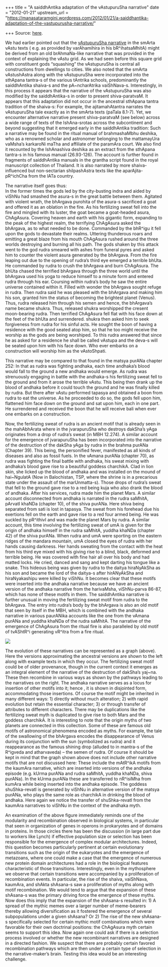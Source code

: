 +++
title = "A saiddhAntika adaptation of the vAstupuruSha narrative"
date = "2012-01-21"
upstream_url = "https://manasataramgini.wordpress.com/2012/01/21/a-saiddhantika-adaptation-of-the-vastupurusha-narrative/"

+++
Source: [here](https://manasataramgini.wordpress.com/2012/01/21/a-saiddhantika-adaptation-of-the-vastupurusha-narrative/).

We had earlier pointed out that the [vAstupuruSha narrative](https://manasataramgini.wordpress.com/2010/07/08/the-urban-mandala/) in the smArta vAstu texts ( e.g. as provided by varAhamihira in his bR^ihatsaMhitA) might be derived from an old brAhmaNa-like narrative that was provided in the context of explaining the vAstu grid. As we had seen before this square grid with constituent gods “squashing” the vAstupuruSha is central all constructions from dwellings to cities. We also noted that the smArta vAstushAstra along with the vAstupuruSha were incorporated into the sthApana tantra-s of the various tAntrika schools, predominantly the saiddhAntika shaiva-s and the pA\~ncharAtrika vaiShNava-s. Interestingly, in this process it appears that the narrative of the vAstupuruSha was also modified by the saiddhAntika-s in order to present shiva-paratvaM. It appears that this adaptation did not occur in the ancestral sthApana tantra tradition of the shaiva-s: For example, the ajitamahAtantra narrates the vAstupuruSha tale exactly as in the smArta texts (paTala 8.1-7). Yet, we encounter alternative narrative present shiva-paratvaM (see below) across a wide range of texts of the IshAna-srotas across the subcontinent and beyond suggesting that it emerged early in the saiddhAntika tradition: Such a narrative may be found in the ritual manual of brahmashaMbhu deshika, who as a renowned scholar and astronomer belonging to the mattamayUra vaMsha’s karkaroNi maTha and affiliate of the paramAra court. We also find it recounted by the IshAnashiva deshika as an extract from the sthApana tantra-s in his famous manual (26.93-126). The account is further found in fragments of saiddhAntika manuals in the grantha script found in the royal manuscript collection of Thailand. It is also narrated by more shaiva-influenced but non-sectarian shilpashAstra texts like the aparAjita-pR^ichCha from the lATa country.

The narrative itself goes thus:  
In the former times the gods led by the city-busting indra and aided by viShNu had smashed the asura-s in the great battle between them. Agitated with violent wrath, the bhArgava purohita of the asura-s sacrificed a goat and offered it as an oblation in the fire. As his fertilizing sweat fell into the fire and mingled with its luster, the goat became a goat-headed asura, ChAgAsura. Covering heaven and earth with his gigantic form, expanding to the peak of the highest realm, the terrifying ChAgAsura asked the bhArgava, as to what needed to be done. Commanded by the bhR^igu it fell upon the gods to devastate their realms. Uttering thunderous roars and emitting a great blaze from his mouth ChAgAsura rushed around the three worlds destroying and burning all his path. The gods shaken by this attack went to the god rudra smeared with ashes from funeral pyres and asked him to counter the violent asura generated by the bhArgava. From the fire leaping out due to the opening of rudra’s third eye emerged a terrible bhUta. He commanded by rudra to crush the bhArgava and burn ChAgAsura. The bhUta chased the terrified bhArgava through the three world until the bhArgava used his yoga to reduce himself to a minute form and entered rudra through his ear. Coursing within rudra’s body he saw the entire universe contained within it. Filled with wonder the bhArgava sought refuge in rudra. Then rudra said he was pleased with the bhArgava and making him his son, granted him the status of becoming the brightest planet
(Venus). Thus, rudra released him through his semen and hence, the
bhArgava’s name became shukra. Thus, released shukra worshipped the cresent moon-bearing rudra. Then terrified ChAgAsura fell flat with his face down at the feet of the bhUta and surrendered. shukra then asked him to seek forgiveness from rudra for his sinful acts. He sought the boon of having a residence with the good seated atop him, so that he too might receive the worship as the gods are being worshiped. To this rudra answered that since he as asked for a residence he shall be called vAstupa and the deva-s will be seated upon him with his face down. Who ever embarks on a construction will worship him as the vAstoShpati.

This narrative may be compared to that found in the matsya purANa chapter 252: In that as rudra was fighting andhaka, each time andhaka’s blood would fall to the ground a new andhaka would emerge. As rudra was strenuously engaging in battle with the andhaka-s his fertilizing sweat fell to the ground and from it arose the terrible vAstu. This being then drank up the blood of andhaka before it could touch the ground and he was finally killed by rudra. But there after vAstu performed tapasya and obtained a boon from rudra to eat the universe. As he proceeded to do so, the gods fell upon him, flattened him face down on the ground and sat upon him, each in one part. He surrendered and received the boon that he will receive bali when ever one embarks on a construction.

Now, the fertilizing sweat of rudra is an ancient motif that is already seen in the mahAbhArata where in the jvarapuruSha who destroys dakSha’s yAga originates from a drop of rudra’s sweat (in MBH 12.274). A similar account for the emergence of jvarapuruSha has been incorporated into the narrative of the destruction of the dakSha yAga by rudra in the brahma purANa (Chapter 39). This being, the personified fever, manifested as all kinds of diseases and also as fossil fuels. In the vAmana purANa
(chapter 70), as rudra was fighting the final battle with andhaka, his
sweat mixing with andhaka’s blood gave rise to a beautiful goddess charchikA. Clad in lion skin, she licked up the blood of andhaka and was installed on the mound of hai\~NgulatA (Now in Balochistan, TSP, where the shrine is in a precarious state under the assault of the marUnmatta-s). Those drops of rudra’s sweat that fell to the ground gave rise to a red being kuja who also drank the blood of andhaka. After his services, rudra made him the planet Mars. A similar account disconnected from andhaka is narrated in the rudra saMhitA, pArvatI khaNDa (chapter 10), of the shiva purANa. Here shiva being separated from sati is lost in tapasya. The sweat from his forehead due his exertions fell on the earth and gave rise to a red four armed being. He was suckled by pR^ithivI and was made the planet Mars by rudra. A similar account, this time involving the fertilizing sweat of umA is given for the origin of andhaka himself in the rudra saMhitA, yuddha khaNDa (chapter 42) of the shiva purANa. When rudra and umA were sporting on the eastern ridges of the mandara mountain, umA closed the eyes of rudra with her hands causing darkness. Her hands sweating from the contact with the heat from his third eye mixed with his giving rise to a blind, black, deformed and terrible being. He was covered with fine hair all over his body and had matted locks. He cried, danced and sang and kept darting his tongue like a snake. This hideous being was given by rudra to the daitya hiraNyAkSha as his son and became the lord of the daitya-s after hirANyAkSha and hiraNyakashipu were killed by viShNu. It becomes clear that these motifs were inserted into the andhaka narrative because we have an ancient version of the andhaka narrative from the harivaMsha, viShNu-parva 86-87, which has none of these motifs in them. The saiddhAntika narrative is further unusual in moving the fertilizing sweat motif from rudra to the bhArgava. The entry into rudra’s body by the bhArgava is also an old motif that seen by itself in the MBH, which is combined with the andhaka narrative in various paurANika accounts like the one from the vAmana purANa and yuddha khaNDa of the rudra saMhitA. The narrative of the emergence of ChAgAsura from the ritual fire is also paralleled by old motif of tvAShtR^i generating vR^itra from a fire ritual.

[![](https://lh6.googleusercontent.com/-ZUi05uPUQ4o/TxxyqmJTwJI/AAAAAAAACVk/E26sweAi24I/s640/mythic_motifs.jpg)](https://picasaweb.google.com/lh/photo/HQlGsAZ400V-waR80Ee_FdMTjNZETYmyPJy0liipFm0?feat=embedwebsite)

The evolution of these narratives can be represented as a graph (above). Here the versions approximating the ancestral versions are shown to the left along with example texts in which they occur. The fertilizing sweat motif could be of older provenance, though in the current context it emerges as an integral element of the narrative of the destruction of dakSha’s yaj\~na. These then recombine in various ways as shown by the pathways leading to the narratives on the right. The andhaka narrative serves as a locus for insertion of other motifs into it; hence , it is shown in disjointed form, accommodating those insertions. Of course the motif might be inherited in many different ways: 1) directly without much alteration; 2) with rapid evolution but retain the essential character; 3) or through transfer of attributes to different characters. There may be duplications like the fertilizing sweat myth is duplicated to give rise to both Mars and the goddess charchikA. It is interesting to note that the origin myths of two planets are connected in this collection. Some of these are famous old motifs of astronomical phenomena encoded as myths. For example, the tale of the swallowing of the bhArgava encodes the disappearance of Venus during its conjunction with the sun (symbolized as rudra) and it reappearance as the famous shining drop (alluded to in mantra-s of the R^igveda and atharvaveda) – the semen of rudra. Of course it should be kept in mind that the graph shown above does not include other narrative motifs that are not discussed here: These include the mAtR^ikA motifs from the kaumAra narrative, which are inserted into versions of the andhaka episode (e.g. kUrma purANa and rudra saMhitA, yuddha khaNDa, shiva purANa). In the kUrma purANa these are transferred to nR^isiMha from kumAra while being inserted into the andhaka episode. The goddess shuShka-revatI is generated by viShNu in alternative version of the matsya purANa, who plays the same role as charchikA in drinking the blood of andhaka. Here again we notice the transfer of shuShka-revatI from the kaumAra narratives to viShNu in the context of the andhaka myth.

An examination of the above figure immediately reminds one of the modularity and recombination observed in biological systems, in particular that seen in organization of genes in operons in prokaryotes and of domains in proteins. In those circles there has been the discussion (in large part due to workers like Lynch) if effective population size or selection has been responsible for the emergence of complex modular architectures. Indeed, this question becomes particularly pertinent at certain evolutionary transitions such as the origin of the eukaryotes and the emergence of metazoans, where one could make a case that the emergence of numerous new protein domain architectures had a role in the biological features characteristic of those transitions. Interestingly, even in the mythosphere we observe that certain transitions were accompanied by a proliferation of recombination events. In particular, the rise of the shaiva, vaiShNava, kaumAra, and shAkta shAsana-s saw a proliferation of myths along with motif recombination. We would tend to argue that the expansion of these shAsana-s was the primary driving force the emergence of these myths. Now does this imply that the expansion of the shAsana-s resulted in: 1) A spread of the mythic memes over a larger number of meme-bearers thereby allowing diversification as it fostered the emergence of several subpopulations under a given shAsana? Or 2) The rise of the new shAsana-s specifically selected for certain mythic motif combinations which were favorable for their own doctrinal positions: the ChAgAsura myth certain seems to support this idea. Now again one could ask if there is a selection process involved or whether the new recombinant narratives are designed in a directed fashion. We suspect that there are probably certain favored recombination pathways which are then under a certain type of selection in the narrative-maker’s brain. Testing this idea would be an interesting challenge.

